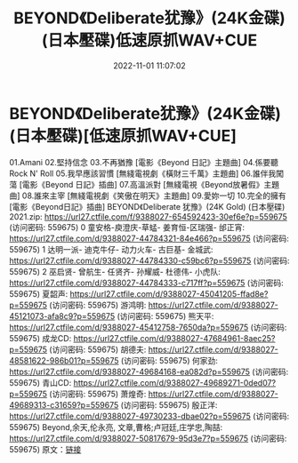 ﻿---
title: BEYOND《Deliberate犹豫》(24K金碟)(日本壓碟)低速原抓WAV+CUE
date: 2022-11-01 11:07:02
categories: WAV车载音乐、镜像
tags: 华语中文
---
# BEYOND《Deliberate犹豫》(24K金碟)(日本壓碟)[低速原抓WAV+CUE]

01.Amani
02.堅持信念
03.不再猶豫 [電影《Beyond 日記》主題曲]
04.係要聽Rock N' Roll
05.我早應該習慣 [無綫電視劇《橫財三千萬》主題曲]
06.誰伴我闖蕩 [電影《Beyond 日記》插曲]
07.高溫派對 [無綫電視《Beyond放暑假》主題曲]
08.誰來主宰 [無綫電視劇《笑傲在明天》主題曲]
09.愛妳一切
10.完全的擁有 [電影《Beyond日記》插曲]
BEYOND《Deliberate 犹豫》(24K Gold) (日本壓碟) 2021.zip: https://url27.ctfile.com/f/9388027-654592423-30ef6e?p=559675
(访问密码: 559675)
0 童安格-庾澄庆-草蜢- 姜育恒-区瑞强- 邰正宵: https://url27.ctfile.com/d/9388027-44784321-84e466?p=559675
(访问密码: 559675)
1 达明一派- 迪克牛仔- 动力火车- 古巨基- 金城武: https://url27.ctfile.com/d/9388027-44784330-c59bc6?p=559675
(访问密码: 559675)
2 巫启贤- 曾航生- 任贤齐- 孙耀威- 杜德伟- 小虎队: https://url27.ctfile.com/d/9388027-44784333-c717ff?p=559675
(访问密码: 559675)
夏韶声: https://url27.ctfile.com/d/9388027-45041205-ffad8e?p=559675
(访问密码: 559675)
游鸿明: https://url27.ctfile.com/d/9388027-45121073-afa8c9?p=559675
(访问密码: 559675)
熊天平: https://url27.ctfile.com/d/9388027-45412758-7650da?p=559675
(访问密码: 559675)
成龙CD: https://url27.ctfile.com/d/9388027-47684961-8aec25?p=559675
(访问密码: 559675)
胡德夫: https://url27.ctfile.com/d/9388027-48581622-986b01?p=559675
(访问密码: 559675)
何家劲: https://url27.ctfile.com/d/9388027-49684168-ea082d?p=559675
(访问密码: 559675)
青山CD: https://url27.ctfile.com/d/9388027-49689271-0ded07?p=559675
(访问密码: 559675)
萧煌奇: https://url27.ctfile.com/d/9388027-49689313-c31659?p=559675
(访问密码: 559675)
殷正洋: https://url27.ctfile.com/d/9388027-49730233-dbae02?p=559675
(访问密码: 559675)
Beyond,余天,伦永亮, 文章,曹格;卢冠廷,庄学忠,陶喆: https://url27.ctfile.com/d/9388027-50817679-95d3e7?p=559675
(访问密码: 559675)
原文：[链接](https://blog.sina.com.cn/s/blog_1647c7e760103104j.html)